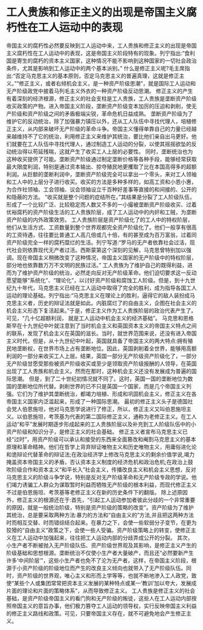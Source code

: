 # 工人贵族和修正主义的出现是帝国主义腐朽性在工人运动中的表现

帝国主义的腐朽性必然要反映到工人运动中来，工人贵族和修正主义的出现是帝国主义腐朽性在工人运动中的表现，这是帝国主义阶段特有的现象。列宁指出:“食利国是寄生的腐朽的资本主义国家，这种情况不能不影响到这种国家的一切社会政治条件，尤其是影响到工人运动中的两个基本派别。”
什么是修正主义呢?毛主席指出:“否定马克思主义的基本原则，否定马克思主义的普遍真理，这就是修正主义。”“修正主义，或者右倾机会主义，是一种资产阶级思潮”，就是国际工人运动和无产阶级政党中披着马列毛主义外衣的一种资产阶级反动思潮。
修正主义的产生有着深刻的经济根源，修正主义的社会支柱是工人贵族，工人贵族是垄断资产阶级收买政策的产物。进入帝国主义阶段，垄断资产阶级变本加厉的压迫和剥削，使无产阶级和资产阶级之间的矛盾极端尖锐，革命危机日益成熟。
垄断资产阶级为了维护它的反动统治，除了加强暴力镇压以外，还从工人队伍中寻找代理人，培植修正主义，从内部来破坏无产阶级的革命斗争。帝国主义懂得单靠自己的力量已经越来越维持不了它的统治，利用修正主义来维护其统治，要比他们亲自出马更好。他们就要在工人队伍中寻找代理人，通过制造工人运动的分裂，以使其摇摇欲坠的反动统治得以苟延残喘，这就产生了收买工人上层的必要性。
同时，垄断统治也为这种收买提供了可能。垄断资产阶级通过制定垄断价格等各种手段，能够经常获取最大限度利润，特别是通过资本输出、掠夺殖民地更攫取了比在本国高得多的超额利润。从巨额的垄断利润中，垄断资产阶级完全可以拿出一个零头，来对工人领袖和工人中的上层分子进行收买。收买的方法是多种多样的，如高工资和小恩小惠，为合作社领袖、工会领袖、议会领袖设立千百种好差事等直接的和间接的、公开的和隐蔽的方法。
“收买就是整个问题的症结所在。”其结果是分裂了工人阶级队伍，形成了一个比较广泛、比较稳定而人数又不多的一小撮被垄断资产阶级收买、过着优裕腐朽的资产阶级生活的工人贵族阶层，成了工人运动中的内奸和工贼，为垄断资产阶级的内外政策效劳。
工人贵族阶层是资产阶级化了的工人中的特权阶层，他们从生活方式、工资数量到整个世界观都完全资产阶级化了。他们一般享有很高的工资待遇，往往要比普通工人高几倍或几十倍，有的甚至成为百万富翁，过着同资产阶级完全一样的腐朽糜烂的生活。列宁写道:“罗马的无产者依靠社会过活，现代社会则依靠现代无产者过活。西斯蒙第这个深刻的见解，马克思曾特别加以强调。现在帝国主义稍微改变了这种情况，帝国主义国家的无产阶级中的特权阶层，部分地也依靠数万万不文明的民族过活。”
工人贵族为了维护自己的既得利益，进而为了维护资产阶级的统治，必然走向反对无产阶级革命。他们迫切要求这一反动愿望能够“系统化”、“理论化”，以讨好资产阶级和腐蚀工人阶级。但是，到十九世纪九十年代，马克思主义已经在工人运动中取得了完全的胜利，成为指导各国工人运动的理论基础。列宁指出:“马克思主义在理论上的胜利，逼得它的敌人装扮成马克思主义者，历史的辩证法就是如此。内脏腐烂了的自由主义，企图在社会主义的机会主义形态下复活起来。”于是，修正主义作为工人贵族阶层的政治代表产生了。可见，“几十亿超额利润， 就是工人运动中机会主义的经济基础”。
马克思和恩格斯早在十九世纪中叶就注意到了当时机会主义和英国资本主义的帝国主义特点之间的联系，发现了机会主义在英国的滋长。当时，就世界范围来说，还没有进入帝国主义时代，但是，从十九世纪中叶起，英国就具备了帝国主义的两大特点:拥有殖民地垄断权，在世界市场上占有垄断地位。因此，英国剥削着全世界，能够用高额利润的一部分来收买工人上层。结果，英国一部分无产阶级资产阶级化了，一部分无产阶级甘愿受那些被资产阶级收买或至少是领取资产阶级报酬的人领导，在英国出现了工人贵族和机会主义。然而在那时，这种机会主义还没有发展成为普遍的国际思潮。
但是，到了二十世纪初情况就不同了。这时，英国一国的垄断地位为数国的垄断地位所代替。剥削世界的已不只是英国一个国家，而是几个帝国主义列强。它们为了维护其垄断统治，都竭力培植、形成和巩固机会主义，修正主义在各帝国主义国家内泛滥起来，形成了一种国际思潮。
最初的修正主义头子是德国社会党人伯恩施坦，他对马克思学说进行了修正，所以，修正主义又叫伯恩施坦主义。以伯恩施坦，考茨基为代表的第二国际修正主义，通称为老修正主义。在工人运动“和平”发展时期逐步形成起来的工人贵族阶层以及补充到工人阶级队伍中的小资产阶级和知识分子，是修正主义的社会基础。
修正主义者宣布马克思主义已经“过时”，用资产阶级可以承认和接受的东西来全面篡改和阉割马克思主义的基本原理和革命精神。他们在哲学上背弃辩证唯物主义和历史唯物主义，用庸俗进化论和诡辩论代替革命的辩证法;在政治经济学上修改马克思主义的剩余价值学说,竭力掩盖资本帝国主义的矛盾，否认资本主义制度的经济危机和政治危机;在政治上鼓吹阶级合作和资本主义“和平长入”社会主义，传播改良主义和机会主义思想，反对马克思主义的阶级斗争学说，特别是反对无产阶级革命和无产阶级专政的学说。他们竭力诱骗工人群众为谋取暂时利益而牺牲无产阶级的根本利益，而现代修正主义不过是伯恩施坦、考茨基等老修正主义在新的历史条件下的翻版。
除上述原因外，修正主义的根源还在于:首先，“引起工人运动参加者彼此分歧的一个非常重要的原因，就是一般统治阶级，特别是资产阶级的策略的改变”。资产阶级为了维护其统治，总是要采取两种方法:暴力的方法和“自由主义的”方法,并且把这两种方法时而相互交替、时而错综结合起来。在暴力之下，会使一些软弱分子变节，在更为狡猾的“自由主义”政策之下，会使一些人受骗。资产阶级策略上的转变，使修正主义在工人运动中加强起来，往往把工人运动内部的分歧弄成公开的分裂。
其次，小生产者不断被抛入无产阶级队伍、资产阶级世界观及其影响，是修正主义产生的阶级基础和思想根源。垄断统治不仅使小生产者大量破产，而且还“必然要新产生许多‘中间阶层’”，这些小生产者也免不了沦为无产者。这样，在帝国主义阶段，根源于小资产阶级的阶级地位而产生的改良主义倾向也就带入了无产阶级队伍。同时，资产阶级的世界观，唯心主义和形而上学等等，也就不断地渗入工人政党，致使“某些个人或集团常常把资本主义发展的某种特点或某一‘教训’加以夸大，发展成片面的理论和片面的策略体系”，从而导致修正主义。
工人贵族是修正主义的社会基础，是资产阶级帝国主义的看门狗和无产阶级的叛徒，这些人在工人运动内部按照帝国主义的意旨办事，他们极力篡夺工人运动的领导权，实行反映帝国主义利益的修正主义路线和政策。可见，只要帝国主义存在，就不可避免地会产生修正主义。